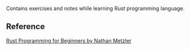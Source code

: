 Contains exercises and notes while learning Rust programming language.

## Reference
[Rust Programming for Beginners by Nathan Metzler](https://www.goodreads.com/book/show/58530378-rust-programming-for-beginners)